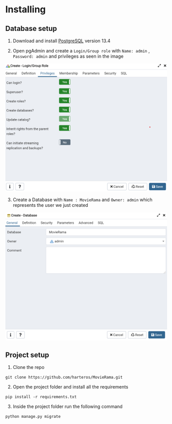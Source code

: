 # Installing

## Database setup


1. Download and install [PostgreSQL](https://www.enterprisedb.com/downloads/postgres-postgresql-downloads)
 version 13.4


2. Open pgAdmin and create a `Login/Group role` with `Name: admin` , `Password: admin` and privileges as seen in the image
   
![alt text](installation/privileges.png)

3. Create a Database with `Name : MovieRama` and `Owner: admin` which represents the user we just created

![alt text](installation/createDB.png)


## Project setup

1. Clone the repo 

```
git clone https://github.com/harteros/MovieRama.git
```

2. Open the project folder and install all the requirements

```
pip install -r requirements.txt
```
3. Inside the project folder run the following command

```
python manage.py migrate
```